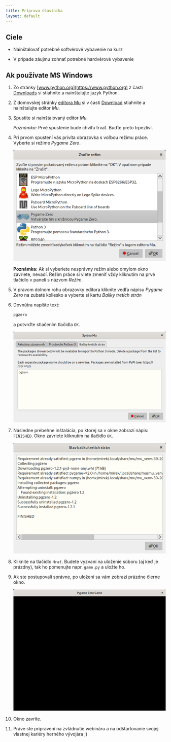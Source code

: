```yaml
---
title: Príprava účastníka
layout: default
---
```



## Ciele

* Nainštalovať potrebné softvérové vybavenie na kurz

* V prípade záujmu zohnať potrebné hardvérové vybavenie


## Ak používate MS Windows

1. Zo stránky [www.python.org](https://www.python.org) z časti [Downloads](https://www.python.org/downloads/) si stiahnite a nainštalujte jazyk Python.

2. Z domovskej stránky [editora Mu](https://codewith.mu) si v časti [Download](https://codewith.mu/en/download) stiahnite a nainštalujte editor *Mu*.

3. Spustite si nainštalovaný editor *Mu*. 

   *Poznámka:* Prvé spustenie bude chvíľu trvať. Buďte preto trpezliví.

4. Pri prvom spustení vás privíta obrazovka s voľbou režimu práce. Vyberte si režime *Pygame Zero*.

   ![Editor Mu: Voľba režimu práce](images/mu-select.mode.png)

   **Poznámka:** Ak si vyberiete nesprávny režim alebo omylom okno zavriete, nevadí. Režim práce si viete zmeniť vždy kliknutím na prvé tlačidlo v paneli s názvom *Režim*.

5. V pravom dolnom rohu obrazovky editora kliknite vedľa nápisu *Pygame Zero* na zubaté koliesko a vyberte si kartu *Balíky tretích strán*

6. Dovnútra napíšte text:

   ```bash
   pgzero
   ```

   a potvrďte stlačením tlačidla `OK`.

   ![Editor Mu: Voľba balíkov tretích strán](images/mu-third.party.packages.selection.png)

7. Následne prebehne inštalácia, po ktorej sa v okne zobrazí nápis: `FINISHED`. Okno zavriete kliknutím na tlačidlo `OK`.

   ![Editor Mu: Stav inštalácie balíkov tretích strán](images/mu-finished.installation.of.packages.png)

8. Kliknite na tlačidlo `Hrať`. Budete vyzvaní na uloženie súboru (aj keď je prázdny), tak ho pomenujte napr. `game.py` a uložte ho. 

9. Ak ste postupovali správne, po uložení sa vám zobrazí prázdne čierne okno.

   ![Prázdne okno aplikácie](images/game.window.png)

10. Okno zavrite.

11. Práve ste pripravení na zvládnutie webináru a na odštartovanie svojej vlastnej kariéry herného vývojára ;)
